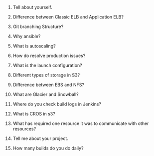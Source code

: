 1. Tell about yourself.

2. Difference between Classic ELB and Application ELB?

3. Git branching Structure?

4. Why ansible?

5. What is autoscaling?

6. How do resolve production issues?

7. What is the launch configuration?

8. Different types of storage in S3?

9. Difference between EBS and NFS?

10. What are Glacier and Snowball?

11. Where do you check build logs in Jenkins?

12. What is CROS in s3?

13. What has required one resource it was to communicate with other resources?

14. Tell me about your project.

15. How many builds do you do daily?
